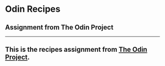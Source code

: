 # Odin Recipes 

## Assignment from The Odin Project
---
This is the recipes assignment from [The Odin Project](theodinproject.com).
---
